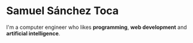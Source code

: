 
# Samuel Sánchez Toca

I'm a computer engineer who likes **programming**, **web development** and **artificial intelligence**. 
